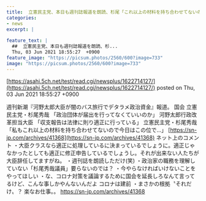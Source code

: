 ```yaml
---
title:  立憲民主党、本日も週刊誌報道を朗読、杉尾「これ以上の材料を持ち合わせてないので…」  
categories:
- news
excerpt: |
  
feature_text: |
  ##  立憲民主党、本日も週刊誌報道を朗読、杉...
  Thu, 03 Jun 2021 18:55:27  +0900
feature_image: "https://picsum.photos/2560/600?image=733"
image: "https://picsum.photos/2560/600?image=733"
---
```


[https://asahi.5ch.net/test/read.cgi/newsplus/1622714127/](https://asahi.5ch.net/test/read.cgi/newsplus/1622714127/)
posted on Thu, 03 Jun 2021 18:55:27  +0900

<!--more-->

週刊新潮『河野太郎大臣が闇のバス旅行でデタラメ政治資金』報道。 国会 立憲民主党・杉尾秀哉 「政治団体が届出を行ってなくていいのか」 河野太郎行政改革担当大臣 「収支報告は法律に則り適正に行っている」 立憲民主党・杉尾秀哉 「私もこれ以上の材料を持ち合わせてないので今日はこの位で…」 [https://sn-jp.com/archives/41368](https://sn-jp.com/archives/41368) ネット上のコメント ・大臣クラスなら適正に処理しているに決まっているでしょうに。適正じゃなかったとしても適正に修正申告しているでしょうし。それが出来ない人たちが大臣辞任してますがね。 ・週刊誌を朗読しただけ(笑) ・政治家の職務を理解していない「杉尾秀哉議員」要らないのでは？ ・今やらなければいけないことをやってほしい ・な、コロナ対策を議論するために国会を延長しろなんて言ってるけど、こんな事しかやんないんだよ コロナは建前 ・まさかの根拠〝それだけ〟？ 楽なお仕事。。 https://sn-jp.com/archives/41368
